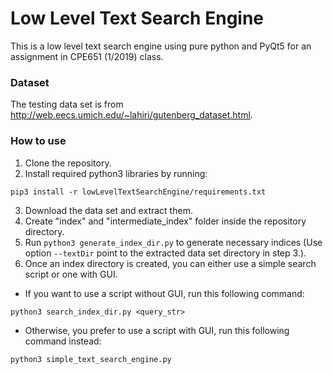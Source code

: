 # Low Level Text Search Engine
This is a low level text search engine using pure python and PyQt5 for an assignment in CPE651 (1/2019) class.

### Dataset
The testing data set is from http://web.eecs.umich.edu/~lahiri/gutenberg_dataset.html.

### How to use
1. Clone the repository.
2. Install required python3 libraries by running:
```
pip3 install -r lowLevelTextSearchEngine/requirements.txt
```
3. Download the data set and extract them.
4. Create "index" and "intermediate_index" folder inside the repository directory.
5. Run `python3 generate_index_dir.py` to generate necessary indices (Use option `--textDir` point to the extracted data set directory in step 3.).
6. Once an index directory is created, you can either use a simple search script or one with GUI.
* If you want to use a script without GUI, run this following command:
```
python3 search_index_dir.py <query_str>
```
* Otherwise, you prefer to use a script with GUI, run this following command instead:
```
python3 simple_text_search_engine.py
```
